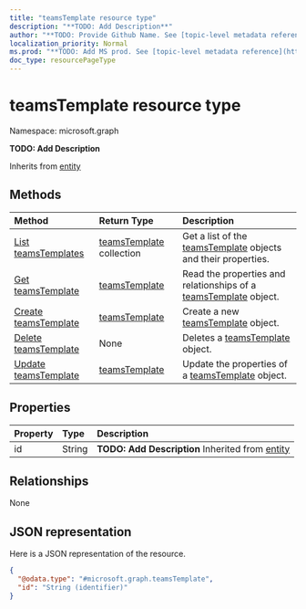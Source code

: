 ```yaml
---
title: "teamsTemplate resource type"
description: "**TODO: Add Description**"
author: "**TODO: Provide Github Name. See [topic-level metadata reference](https://msgo.azurewebsites.net/add/document/guidelines/metadata.html#topic-level-metadata)**"
localization_priority: Normal
ms.prod: "**TODO: Add MS prod. See [topic-level metadata reference](https://msgo.azurewebsites.net/add/document/guidelines/metadata.html#topic-level-metadata)**"
doc_type: resourcePageType
---
```


# teamsTemplate resource type


Namespace: microsoft.graph

**TODO: Add Description**


Inherits from [entity](../resources/entity.md)

## Methods
|Method|Return Type|Description|
|:---|:---|:---|
|[List teamsTemplates](../api/teamstemplate-list.md)|[teamsTemplate](../resources/teamstemplate.md) collection|Get a list of the [teamsTemplate](../resources/teamstemplate.md) objects and their properties.|
|[Get teamsTemplate](../api/teamstemplate-get.md)|[teamsTemplate](../resources/teamstemplate.md)|Read the properties and relationships of a [teamsTemplate](../resources/teamstemplate.md) object.|
|[Create teamsTemplate](../api/teamstemplate-post-teamstemplates.md)|[teamsTemplate](../resources/teamstemplate.md)|Create a new [teamsTemplate](../resources/teamstemplate.md) object.|
|[Delete teamsTemplate](../api/teamstemplate-delete.md)|None|Deletes a [teamsTemplate](../resources/teamstemplate.md) object.|
|[Update teamsTemplate](../api/teamstemplate-update.md)|[teamsTemplate](../resources/teamstemplate.md)|Update the properties of a [teamsTemplate](../resources/teamstemplate.md) object.|

## Properties
|Property|Type|Description|
|:---|:---|:---|
|id|String|**TODO: Add Description** Inherited from [entity](../resources/entity.md)|

## Relationships
None

## JSON representation
Here is a JSON representation of the resource.
<!-- {
  "blockType": "resource",
  "keyProperty": "id",
  "@odata.type": "microsoft.graph.teamsTemplate",
  "baseType": "microsoft.graph.entity",
  "openType": false
}
-->
``` json
{
  "@odata.type": "#microsoft.graph.teamsTemplate",
  "id": "String (identifier)"
}
```

